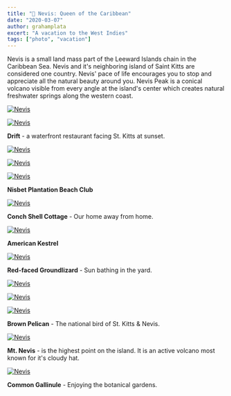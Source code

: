 ```yaml
---
title: "🌴 Nevis: Queen of the Caribbean"
date: "2020-03-07"
author: grahamplata
excert: "A vacation to the West Indies"
tags: ["photo", "vacation"]
---
```


Nevis is a small land mass part of the Leeward Islands chain in the Caribbean Sea. Nevis and it's neighboring island of Saint Kitts are considered one country. Nevis' pace of life encourages you to stop and appreciate all the natural beauty around you. Nevis Peak is a conical volcano visible from every angle at the island's center which creates natural freshwater springs along the western coast.

[![Nevis](/nevis1.jpg)](/nevis1.jpg)

[![Nevis](/nevis3.jpg)](/nevis3.jpg)

**Drift** - a waterfront restaurant facing St. Kitts at sunset.

[![Nevis](/nevis4.jpg)](/nevis4.jpg)

[![Nevis](/nevis5.jpg)](/nevis5.jpg)

[![Nevis](/nevis6.jpg)](/nevis6.jpg)

**Nisbet Plantation Beach Club**

[![Nevis](/nevis7.jpg)](/nevis7.jpg)

**Conch Shell Cottage** - Our home away from home.

[![Nevis](/nevis9.jpg)](/nevis9.jpg)

**American Kestrel**

[![Nevis](/nevis10.jpg)](/nevis10.jpg)

**Red-faced Groundlizard** - Sun bathing in the yard.

[![Nevis](/nevis11.jpg)](/nevis11.jpg)

[![Nevis](/nevis12.jpg)](/nevis12.jpg)

[![Nevis](/nevis13.jpg)](/nevis13.jpg)

**Brown Pelican** - The national bird of St. Kitts & Nevis.

[![Nevis](/nevis14.jpg)](/nevis14.jpg "Mt. Nevis")

**Mt. Nevis** - is the highest point on the island. It is an active volcano most known for it's cloudy hat.

[![Nevis](/nevis15.jpg)](/nevis15.jpg)

**Common Gallinule** - Enjoying the botanical gardens.
